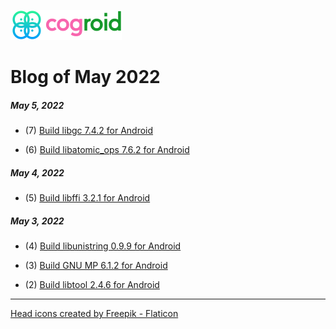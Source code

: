 [![cogroid.com](https://github.com/cogroid/resources/raw/main/images/banner/cogroid-48.png)](https://cogroid.com)

# Blog of May 2022

##### May 5, 2022

* (7) [Build libgc 7.4.2 for Android](https://cogroid.com/blog/2022/05/05/build-libgc-7.4.2-for-android)

* (6) [Build libatomic_ops 7.6.2 for Android](https://cogroid.com/blog/2022/05/05/build-libatomic_ops-7.6.2-for-android)

##### May 4, 2022

* (5) [Build libffi 3.2.1 for Android](https://cogroid.com/blog/2022/05/04/build-libffi-3.2.1-for-android)

##### May 3, 2022

* (4) [Build libunistring 0.9.9 for Android](https://cogroid.com/blog/2022/05/03/build-libunistring-0.9.9-for-android)

* (3) [Build GNU MP 6.1.2 for Android](https://cogroid.com/blog/2022/05/03/build-libgmp-6.1.2-for-android)

* (2) [Build libtool 2.4.6 for Android](https://cogroid.com/blog/2022/05/03/build-libtool-2.4.6-for-android)

---
[Head icons created by Freepik - Flaticon](https://www.flaticon.com/free-icons/head)
